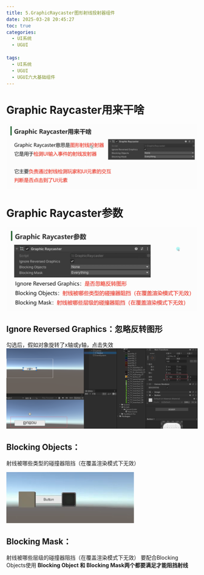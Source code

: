 ```yaml
---
title: 5.GraphicRaycaster图形射线投射器组件
date: 2025-03-28 20:45:27
toc: true
categories:
  - UI系统
  - UGUI

tags:
  - UI系统
  - UGUI
  - UGUI六大基础组件
---
```


# Graphic Raycaster用来干啥
![](5.GraphicRaycaster图形射线投射器组件/file-20250328204543152.png)

# Graphic Raycaster参数


![](5.GraphicRaycaster图形射线投射器组件/file-20250329121018924.png)



## Ignore Reversed Graphics：忽略反转图形
勾选后，假如对象旋转了x轴或y轴，点击失效
![](5.GraphicRaycaster图形射线投射器组件/file-20250329121811345.png)

## Blocking Objects：
射线被哪些类型的碰撞器阻挡（在覆盖渲染模式下无效）

![](5.GraphicRaycaster图形射线投射器组件/file-20250329122016404.png)

## Blocking Mask：
射线被哪些层级的碰撞器阻挡（在覆盖渲染模式下无效）
要配合Blocking Objects使用
**Blocking Object 和 Blocking Mask两个都要满足才能阻挡射线**
